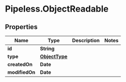 # Pipeless.ObjectReadable

## Properties

Name | Type | Description | Notes
------------ | ------------- | ------------- | -------------
**id** | **String** |  | 
**type** | [**ObjectType**](ObjectType.md) |  | 
**createdOn** | **Date** |  | 
**modifiedOn** | **Date** |  | 


